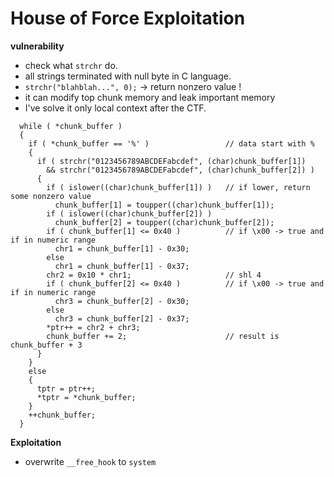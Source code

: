 # House of Force Exploitation

**vulnerability**

- check what `strchr` do.
- all strings terminated with null byte in C language.
- `strchr("blahblah...", 0);` -> return nonzero value !
- it can modify top chunk memory and leak important memory
- I've solve it only local context after the CTF.

```
  while ( *chunk_buffer )
  {
    if ( *chunk_buffer == '%' )                 // data start with %
    {
      if ( strchr("0123456789ABCDEFabcdef", (char)chunk_buffer[1])
        && strchr("0123456789ABCDEFabcdef", (char)chunk_buffer[2]) )
      {
        if ( islower((char)chunk_buffer[1]) )   // if lower, return some nonzero value
          chunk_buffer[1] = toupper((char)chunk_buffer[1]);
        if ( islower((char)chunk_buffer[2]) )
          chunk_buffer[2] = toupper((char)chunk_buffer[2]);
        if ( chunk_buffer[1] <= 0x40 )          // if \x00 -> true and if in numeric range
          chr1 = chunk_buffer[1] - 0x30;
        else
          chr1 = chunk_buffer[1] - 0x37;
        chr2 = 0x10 * chr1;                     // shl 4
        if ( chunk_buffer[2] <= 0x40 )          // if \x00 -> true and if in numeric range
          chr3 = chunk_buffer[2] - 0x30;
        else
          chr3 = chunk_buffer[2] - 0x37;
        *ptr++ = chr2 + chr3;
        chunk_buffer += 2;                      // result is chunk_buffer + 3
      }
    }
    else
    {
      tptr = ptr++;
      *tptr = *chunk_buffer;
    }
    ++chunk_buffer;
  }
```

**Exploitation**

- overwrite `__free_hook` to `system`
